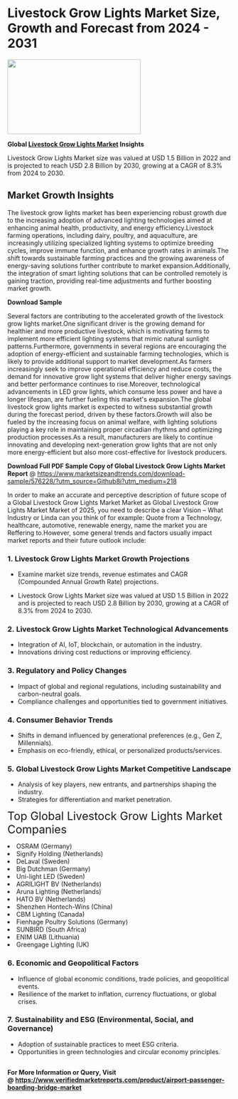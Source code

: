 <H1>Livestock Grow Lights Market Size, Growth and Forecast from 2024 - 2031</H1><img class="aligncenter size-medium wp-image-584254" src="https://thirdeyenews.in/wp-content/uploads/2024/09/Global-Market-Research-300x168.jpeg" alt="" width="300" height="168" /><p><strong>Global&nbsp;<a href="https://www.marketsizeandtrends.com/download-sample/576228/?utm_source=Github8j?utm_medium=218">Livestock Grow Lights Market</a> Insights</strong></p><p>Livestock Grow Lights Market size was valued at USD 1.5 Billion in 2022 and is projected to reach USD 2.8 Billion by 2030, growing at a CAGR of 8.3% from 2024 to 2030.</p><p><h2>Market Growth Insights</h2> <p>The livestock grow lights market has been experiencing robust growth due to the increasing adoption of advanced lighting technologies aimed at enhancing animal health, productivity, and energy efficiency.Livestock farming operations, including dairy, poultry, and aquaculture, are increasingly utilizing specialized lighting systems to optimize breeding cycles, improve immune function, and enhance growth rates in animals.The shift towards sustainable farming practices and the growing awareness of energy-saving solutions further contribute to market expansion.Additionally, the integration of smart lighting solutions that can be controlled remotely is gaining traction, providing real-time adjustments and further boosting market growth.</p> <p><strong>Download Sample</strong></p> <p>Several factors are contributing to the accelerated growth of the livestock grow lights market.One significant driver is the growing demand for healthier and more productive livestock, which is motivating farms to implement more efficient lighting systems that mimic natural sunlight patterns.Furthermore, governments in several regions are encouraging the adoption of energy-efficient and sustainable farming technologies, which is likely to provide additional support to market development.As farmers increasingly seek to improve operational efficiency and reduce costs, the demand for innovative grow light systems that deliver higher energy savings and better performance continues to rise.Moreover, technological advancements in LED grow lights, which consume less power and have a longer lifespan, are further fueling this market's expansion.The global livestock grow lights market is expected to witness substantial growth during the forecast period, driven by these factors.Growth will also be fueled by the increasing focus on animal welfare, with lighting solutions playing a key role in maintaining proper circadian rhythms and optimizing production processes.As a result, manufacturers are likely to continue innovating and developing next-generation grow lights that are not only more energy-efficient but also more cost-effective for livestock producers.<p><span class=""><strong>Download Full PDF Sample Copy of Global Livestock Grow Lights Market Report</strong> @ <a href="https://www.marketsizeandtrends.com/download-sample/576228/?utm_source=Github8j?utm_medium=218" target="_blank">https://www.marketsizeandtrends.com/download-sample/576228/?utm_source=Github8j?utm_medium=218</a></span></p><p>In order to make an accurate and perceptive description of future scope of a Global&nbsp;Livestock Grow Lights Market Market as Global&nbsp;Livestock Grow Lights Market Market of 2025, you need to describe a clear Vision &ndash; What Industry or Linda can you think of for example: Quote from a Technology, healthcare, automotive, renewable energy, name the market you are Reffering to.However, some general trends and factors usually impact market reports and their future outlook include:</p><h3>1.&nbsp;<strong>Livestock Grow Lights Market Growth Projections</strong></h3><ul><li>Examine market size trends, revenue estimates and CAGR (Compounded Annual Growth Rate) projections.</li><li><p>Livestock Grow Lights Market size was valued at USD 1.5 Billion in 2022 and is projected to reach USD 2.8 Billion by 2030, growing at a CAGR of 8.3% from 2024 to 2030.</p></li></ul><h3>2.&nbsp;<strong>Livestock Grow Lights Market Technological Advancements</strong></h3><ul><li>Integration of AI, IoT, blockchain, or automation in the industry.</li><li>Innovations driving cost reductions or improving efficiency.</li></ul><h3>3.&nbsp;<strong>Regulatory and Policy Changes</strong></h3><ul><li>Impact of global and regional regulations, including sustainability and carbon-neutral goals.</li><li>Compliance challenges and opportunities tied to government initiatives.</li></ul><h3>4.&nbsp;<strong>Consumer Behavior Trends</strong></h3><ul><li>Shifts in demand influenced by generational preferences (e.g., Gen Z, Millennials).</li><li>Emphasis on eco-friendly, ethical, or personalized products/services.</li></ul><h3>5.&nbsp;<strong>Global Livestock Grow Lights Market Competitive Landscape</strong></h3><ul><li>Analysis of key players, new entrants, and partnerships shaping the industry.</li><li>Strategies for differentiation and market penetration.</li></ul><p data-pm-slice="1 1 []"><span style="color: inherit; font-family: inherit; font-size: 25px;">Top Global Livestock Grow Lights Market Companies</span></p><div class="" data-test-id=""><p><li>OSRAM (Germany)</li><li> Signify Holding (Netherlands)</li><li> DeLaval (Sweden)</li><li> Big Dutchman (Germany)</li><li> Uni-light LED (Sweden)</li><li> AGRILIGHT BV (Netherlands)</li><li> Aruna Lighting (Netherlands)</li><li> HATO BV (Netherlands)</li><li> Shenzhen Hontech-Wins (China)</li><li> CBM Lighting (Canada)</li><li> Fienhage Poultry Solutions (Germany)</li><li> SUNBIRD (South Africa)</li><li> ENIM UAB (Lithuania)</li><li> Greengage Lighting (UK)</li></p></div><h3>6.&nbsp;<strong>Economic and Geopolitical Factors</strong></h3><ul><li>Influence of global economic conditions, trade policies, and geopolitical events.</li><li>Resilience of the market to inflation, currency fluctuations, or global crises.</li></ul><h3>7.&nbsp;<strong>Sustainability and ESG (Environmental, Social, and Governance)</strong></h3><ul><li>Adoption of sustainable practices to meet ESG criteria.</li><li>Opportunities in green technologies and circular economy principles.</li></ul><h2><strong style="font-size: 14px;">For More Information or Query, Visit @&nbsp;</strong><a style="background-color: #ffffff; font-size: 14px;" href="https://www.marketsizeandtrends.com/report/livestock-grow-lights-market/" target="_blank">https://www.verifiedmarketreports.com/product/airport-passenger-boarding-bridge-market</a></h2>
